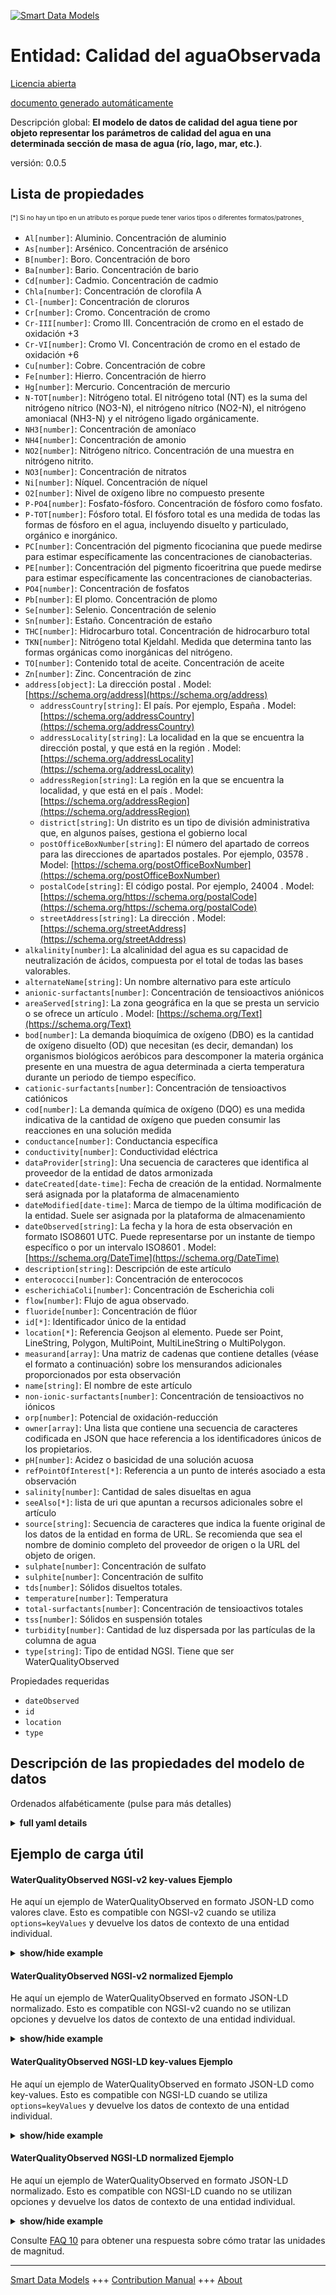 <!-- 10-Header -->    
[![Smart Data Models](https://smartdatamodels.org/wp-content/uploads/2022/01/SmartDataModels_logo.png "Logo")](https://smartdatamodels.org)    
Entidad: Calidad del aguaObservada    
==================================<!-- /10-Header -->    
<!-- 15-License -->    
[Licencia abierta](https://github.com/smart-data-models//dataModel.WaterQuality/blob/master/WaterQualityObserved/LICENSE.md)    
[documento generado automáticamente](https://docs.google.com/presentation/d/e/2PACX-1vTs-Ng5dIAwkg91oTTUdt8ua7woBXhPnwavZ0FxgR8BsAI_Ek3C5q97Nd94HS8KhP-r_quD4H0fgyt3/pub?start=false&loop=false&delayms=3000#slide=id.gb715ace035_0_60)    
<!-- /15-License -->    
<!-- 20-Description -->    
Descripción global: **El modelo de datos de calidad del agua tiene por objeto representar los parámetros de calidad del agua en una determinada sección de masa de agua (río, lago, mar, etc.)**.    
versión: 0.0.5    
<!-- /20-Description -->    
<!-- 30-PropertiesList -->    
## Lista de propiedades    
<sup><sub>[*] Si no hay un tipo en un atributo es porque puede tener varios tipos o diferentes formatos/patrones</sub></sup>.    
- `Al[number]`: Aluminio. Concentración de aluminio  - `As[number]`: Arsénico. Concentración de arsénico  - `B[number]`: Boro. Concentración de boro  - `Ba[number]`: Bario. Concentración de bario  - `Cd[number]`: Cadmio. Concentración de cadmio  - `Chla[number]`: Concentración de clorofila A  - `Cl-[number]`: Concentración de cloruros  - `Cr[number]`: Cromo. Concentración de cromo  - `Cr-III[number]`: Cromo III. Concentración de cromo en el estado de oxidación +3  - `Cr-VI[number]`: Cromo VI. Concentración de cromo en el estado de oxidación +6  - `Cu[number]`: Cobre. Concentración de cobre  - `Fe[number]`: Hierro. Concentración de hierro  - `Hg[number]`: Mercurio. Concentración de mercurio  - `N-TOT[number]`: Nitrógeno total. El nitrógeno total (NT) es la suma del nitrógeno nítrico (NO3-N), el nitrógeno nítrico (NO2-N), el nitrógeno amoniacal (NH3-N) y el nitrógeno ligado orgánicamente.  - `NH3[number]`: Concentración de amoníaco  - `NH4[number]`: Concentración de amonio  - `NO2[number]`: Nitrógeno nítrico. Concentración de una muestra en nitrógeno nitrito.  - `NO3[number]`: Concentración de nitratos  - `Ni[number]`: Níquel. Concentración de níquel  - `O2[number]`: Nivel de oxígeno libre no compuesto presente  - `P-PO4[number]`: Fosfato-fósforo. Concentración de fósforo como fosfato.  - `P-TOT[number]`: Fósforo total. El fósforo total es una medida de todas las formas de fósforo en el agua, incluyendo disuelto y particulado, orgánico e inorgánico.  - `PC[number]`: Concentración del pigmento ficocianina que puede medirse para estimar específicamente las concentraciones de cianobacterias.  - `PE[number]`: Concentración del pigmento ficoeritrina que puede medirse para estimar específicamente las concentraciones de cianobacterias.  - `PO4[number]`: Concentración de fosfatos  - `Pb[number]`: El plomo. Concentración de plomo  - `Se[number]`: Selenio. Concentración de selenio  - `Sn[number]`: Estaño. Concentración de estaño  - `THC[number]`: Hidrocarburo total. Concentración de hidrocarburo total  - `TKN[number]`: Nitrógeno total Kjeldahl. Medida que determina tanto las formas orgánicas como inorgánicas del nitrógeno.  - `TO[number]`: Contenido total de aceite. Concentración de aceite  - `Zn[number]`: Zinc. Concentración de zinc  - `address[object]`: La dirección postal  . Model: [https://schema.org/address](https://schema.org/address)	- `addressCountry[string]`: El país. Por ejemplo, España  . Model: [https://schema.org/addressCountry](https://schema.org/addressCountry)    
	- `addressLocality[string]`: La localidad en la que se encuentra la dirección postal, y que está en la región  . Model: [https://schema.org/addressLocality](https://schema.org/addressLocality)    
	- `addressRegion[string]`: La región en la que se encuentra la localidad, y que está en el país  . Model: [https://schema.org/addressRegion](https://schema.org/addressRegion)    
	- `district[string]`: Un distrito es un tipo de división administrativa que, en algunos países, gestiona el gobierno local      
	- `postOfficeBoxNumber[string]`: El número del apartado de correos para las direcciones de apartados postales. Por ejemplo, 03578  . Model: [https://schema.org/postOfficeBoxNumber](https://schema.org/postOfficeBoxNumber)    
	- `postalCode[string]`: El código postal. Por ejemplo, 24004  . Model: [https://schema.org/https://schema.org/postalCode](https://schema.org/https://schema.org/postalCode)    
	- `streetAddress[string]`: La dirección  . Model: [https://schema.org/streetAddress](https://schema.org/streetAddress)    
- `alkalinity[number]`: La alcalinidad del agua es su capacidad de neutralización de ácidos, compuesta por el total de todas las bases valorables.  - `alternateName[string]`: Un nombre alternativo para este artículo  - `anionic-surfactants[number]`: Concentración de tensioactivos aniónicos  - `areaServed[string]`: La zona geográfica en la que se presta un servicio o se ofrece un artículo  . Model: [https://schema.org/Text](https://schema.org/Text)- `bod[number]`: La demanda bioquímica de oxígeno (DBO) es la cantidad de oxígeno disuelto (OD) que necesitan (es decir, demandan) los organismos biológicos aeróbicos para descomponer la materia orgánica presente en una muestra de agua determinada a cierta temperatura durante un periodo de tiempo específico.  - `cationic-surfactants[number]`: Concentración de tensioactivos catiónicos  - `cod[number]`: La demanda química de oxígeno (DQO) es una medida indicativa de la cantidad de oxígeno que pueden consumir las reacciones en una solución medida  - `conductance[number]`: Conductancia específica  - `conductivity[number]`: Conductividad eléctrica  - `dataProvider[string]`: Una secuencia de caracteres que identifica al proveedor de la entidad de datos armonizada  - `dateCreated[date-time]`: Fecha de creación de la entidad. Normalmente será asignada por la plataforma de almacenamiento  - `dateModified[date-time]`: Marca de tiempo de la última modificación de la entidad. Suele ser asignada por la plataforma de almacenamiento  - `dateObserved[string]`: La fecha y la hora de esta observación en formato ISO8601 UTC. Puede representarse por un instante de tiempo específico o por un intervalo ISO8601  . Model: [https://schema.org/DateTime](https://schema.org/DateTime)- `description[string]`: Descripción de este artículo  - `enterococci[number]`: Concentración de enterococos  - `escherichiaColi[number]`: Concentración de Escherichia coli  - `flow[number]`: Flujo de agua observado.  - `fluoride[number]`: Concentración de flúor  - `id[*]`: Identificador único de la entidad  - `location[*]`: Referencia Geojson al elemento. Puede ser Point, LineString, Polygon, MultiPoint, MultiLineString o MultiPolygon.  - `measurand[array]`: Una matriz de cadenas que contiene detalles (véase el formato a continuación) sobre los mensurandos adicionales proporcionados por esta observación  - `name[string]`: El nombre de este artículo  - `non-ionic-surfactants[number]`: Concentración de tensioactivos no iónicos  - `orp[number]`: Potencial de oxidación-reducción  - `owner[array]`: Una lista que contiene una secuencia de caracteres codificada en JSON que hace referencia a los identificadores únicos de los propietarios.  - `pH[number]`: Acidez o basicidad de una solución acuosa  - `refPointOfInterest[*]`: Referencia a un punto de interés asociado a esta observación  - `salinity[number]`: Cantidad de sales disueltas en agua  - `seeAlso[*]`: lista de uri que apuntan a recursos adicionales sobre el artículo  - `source[string]`: Secuencia de caracteres que indica la fuente original de los datos de la entidad en forma de URL. Se recomienda que sea el nombre de dominio completo del proveedor de origen o la URL del objeto de origen.  - `sulphate[number]`: Concentración de sulfato  - `sulphite[number]`: Concentración de sulfito  - `tds[number]`: Sólidos disueltos totales.  - `temperature[number]`: Temperatura  - `total-surfactants[number]`: Concentración de tensioactivos totales  - `tss[number]`: Sólidos en suspensión totales  - `turbidity[number]`: Cantidad de luz dispersada por las partículas de la columna de agua  - `type[string]`: Tipo de entidad NGSI. Tiene que ser WaterQualityObserved  <!-- /30-PropertiesList -->    
<!-- 35-RequiredProperties -->    
Propiedades requeridas    
- `dateObserved`  - `id`  - `location`  - `type`  <!-- /35-RequiredProperties -->    
<!-- 40-RequiredProperties -->    
<!-- /40-RequiredProperties -->    
<!-- 50-DataModelHeader -->    
## Descripción de las propiedades del modelo de datos    
Ordenados alfabéticamente (pulse para más detalles)    
<!-- /50-DataModelHeader -->    
<!-- 60-ModelYaml -->    
<details><summary><strong>full yaml details</strong></summary>      
```yaml    
WaterQualityObserved:      
  description: 'Water Quality data model is intended to represent water quality parameters at a certain water mass (river,  lake, sea, etc.) section'      
  properties:      
    Al:      
      description: Aluminium. Concentration of aluminium      
      minimum: 0      
      type: number      
      x-ngsi:      
        type: Property      
        units: mg/l      
    As:      
      description: Arsenic. Concentration of arsenic      
      minimum: 0      
      type: number      
      x-ngsi:      
        type: Property      
        units: mg/l      
    B:      
      description: Boron. Concentration of boron      
      minimum: 0      
      type: number      
      x-ngsi:      
        type: Property      
        units: mg/l      
    Ba:      
      description: Barium. Concentration of barium      
      minimum: 0      
      type: number      
      x-ngsi:      
        type: Property      
        units: mg/l      
    Cd:      
      description: Cadmium. Concentration of cadmium      
      minimum: 0      
      type: number      
      x-ngsi:      
        type: Property      
        units: mg/l      
    Chla:      
      description: Concentration of chlorophyll A      
      minimum: 0      
      type: number      
      x-ngsi:      
        type: Property      
    Cl-:      
      description: Concentration of chlorides      
      minimum: 0      
      type: number      
      x-ngsi:      
        type: Property      
    Cr:      
      description: Chromium. Concentration of chromium      
      minimum: 0      
      type: number      
      x-ngsi:      
        type: Property      
        units: mg/l      
    Cr-III:      
      description: Chromium III. Concentration of chromium at the oxidation state +3      
      minimum: 0      
      type: number      
      x-ngsi:      
        type: Property      
        units: mg/l      
    Cr-VI:      
      description: Chromium VI. Concentration of chromium at the oxidation state +6      
      minimum: 0      
      type: number      
      x-ngsi:      
        type: Property      
        units: mg/l      
    Cu:      
      description: Copper. Concentration of copper      
      minimum: 0      
      type: number      
      x-ngsi:      
        type: Property      
        units: mg/l      
    Fe:      
      description: Iron. Concentration of iron      
      minimum: 0      
      type: number      
      x-ngsi:      
        type: Property      
        units: mg/l      
    Hg:      
      description: Mercury. Concentration of mercury      
      minimum: 0      
      type: number      
      x-ngsi:      
        type: Property      
        units: mg/l      
    N-TOT:      
      description: 'Total Nitrogen. Total Nitrogen (TN) is the sum of nitrate-nitrogen (NO3-N), nitrite-nitrogen (NO2-N), ammonia-nitrogen (NH3-N) and organically bonded nitrogen'      
      minimum: 0      
      type: number      
      x-ngsi:      
        type: Property      
        units: mg/l      
    NH3:      
      description: Concentration of ammonia      
      minimum: 0      
      type: number      
      x-ngsi:      
        type: Property      
    NH4:      
      description: Concentration of ammonium      
      minimum: 0      
      type: number      
      x-ngsi:      
        type: Property      
    NO2:      
      description: Nitrite nitrogen. Concentration of a sample in nitrite nitrogen      
      minimum: 0      
      type: number      
      x-ngsi:      
        type: Property      
        units: mg/l      
    NO3:      
      description: Concentration of nitrates      
      minimum: 0      
      type: number      
      x-ngsi:      
        type: Property      
    Ni:      
      description: Nickel. Concentration of Nickel      
      minimum: 0      
      type: number      
      x-ngsi:      
        type: Property      
        units: mg/l      
    O2:      
      description: 'Level of free, non-compound oxygen present'      
      minimum: 0      
      type: number      
      x-ngsi:      
        type: Property      
    P-PO4:      
      description: Phosphate-phosphorus. Concentration of phosphorus as phosphate      
      minimum: 0      
      type: number      
      x-ngsi:      
        type: Property      
        units: mg/l      
    P-TOT:      
      description: 'Total Phosphorus. Total phosphorus is a measure of all forms of phosphorus in the water, including dissolved and particulate, organic and inorganic'      
      minimum: 0      
      type: number      
      x-ngsi:      
        type: Property      
        units: mg/l      
    PC:      
      description: Concentration of pigment phycocyanin which can be measured to estimate cyanobacteria concentrations specifically      
      minimum: 0      
      type: number      
      x-ngsi:      
        type: Property      
    PE:      
      description: Concentration of pigment phycoerythrin which can be measured to estimate cyanobacteria concentrations specifically      
      minimum: 0      
      type: number      
      x-ngsi:      
        type: Property      
    PO4:      
      description: Concentration of phosphates      
      minimum: 0      
      type: number      
      x-ngsi:      
        type: Property      
    Pb:      
      description: Lead. Concentration of lead      
      minimum: 0      
      type: number      
      x-ngsi:      
        type: Property      
        units: mg/l      
    Se:      
      description: Selenium. Concentration of selenium      
      minimum: 0      
      type: number      
      x-ngsi:      
        type: Property      
        units: mg/l      
    Sn:      
      description: Tin. Concentration of tin      
      minimum: 0      
      type: number      
      x-ngsi:      
        type: Property      
        units: mg/l      
    THC:      
      description: Total hydrocarbon. Concentration of total hydrocarbon      
      minimum: 0      
      type: number      
      x-ngsi:      
        type: Property      
        units: mg/l      
    TKN:      
      description: Total Kjeldahl Nitrogen. A measure that determines both the organic and the inorganic forms of nitrogen      
      minimum: 0      
      type: number      
      x-ngsi:      
        type: Property      
        units: mg/l      
    TO:      
      description: Total oil content. Concentration of oil      
      minimum: 0      
      type: number      
      x-ngsi:      
        type: Property      
        units: mg/l      
    Zn:      
      description: Zinc. Concentration of zinc      
      minimum: 0      
      type: number      
      x-ngsi:      
        type: Property      
        units: mg/l      
    address:      
      description: The mailing address      
      properties:      
        addressCountry:      
          description: 'The country. For example, Spain'      
          type: string      
          x-ngsi:      
            model: https://schema.org/addressCountry      
            type: Property      
        addressLocality:      
          description: 'The locality in which the street address is, and which is in the region'      
          type: string      
          x-ngsi:      
            model: https://schema.org/addressLocality      
            type: Property      
        addressRegion:      
          description: 'The region in which the locality is, and which is in the country'      
          type: string      
          x-ngsi:      
            model: https://schema.org/addressRegion      
            type: Property      
        district:      
          description: 'A district is a type of administrative division that, in some countries, is managed by the local government'      
          type: string      
          x-ngsi:      
            type: Property      
        postOfficeBoxNumber:      
          description: 'The post office box number for PO box addresses. For example, 03578'      
          type: string      
          x-ngsi:      
            model: https://schema.org/postOfficeBoxNumber      
            type: Property      
        postalCode:      
          description: 'The postal code. For example, 24004'      
          type: string      
          x-ngsi:      
            model: https://schema.org/https://schema.org/postalCode      
            type: Property      
        streetAddress:      
          description: The street address      
          type: string      
          x-ngsi:      
            model: https://schema.org/streetAddress      
            type: Property      
        streetNr:      
          description: Number identifying a specific property on a public street      
          type: string      
          x-ngsi:      
            type: Property      
      type: object      
      x-ngsi:      
        model: https://schema.org/address      
        type: Property      
    alkalinity:      
      description: The alkalinity of water is its acid-neutralizing capacity comprised of the total of all titratable bases      
      minimum: 0      
      type: number      
      x-ngsi:      
        type: Property      
        units: mg/l      
    alternateName:      
      description: An alternative name for this item      
      type: string      
      x-ngsi:      
        type: Property      
    anionic-surfactants:      
      description: Concentration of anionic surfactants      
      minimum: 0      
      type: number      
      x-ngsi:      
        type: Property      
        units: mg/l      
    areaServed:      
      description: The geographic area where a service or offered item is provided      
      type: string      
      x-ngsi:      
        model: https://schema.org/Text      
        type: Property      
    bod:      
      description: Biochemical oxygen demand (BOD) is the amount of dissolved oxygen (DO) needed (i.e. demanded) by aerobic biological organisms to break down organic material present in a given water sample at certain temperature over a specific time period      
      minimum: 0      
      type: number      
      x-ngsi:      
        type: Property      
        units: mg/l      
    cationic-surfactants:      
      description: Concentrtation of cationic surfactants      
      minimum: 0      
      type: number      
      x-ngsi:      
        type: Property      
        units: mg/l      
    cod:      
      description: Chemical oxygen demand (COD) is an indicative measure of the amount of oxygen that can be consumed by reactions in a measured solution      
      minimum: 0      
      type: number      
      x-ngsi:      
        type: Property      
        units: mg/l      
    conductance:      
      description: Specific Conductance      
      minimum: 0      
      type: number      
      x-ngsi:      
        type: Property      
    conductivity:      
      description: Electrical Conductivity      
      minimum: 0      
      type: number      
      x-ngsi:      
        type: Property      
    dataProvider:      
      description: A sequence of characters identifying the provider of the harmonised data entity      
      type: string      
      x-ngsi:      
        type: Property      
    dateCreated:      
      description: Entity creation timestamp. This will usually be allocated by the storage platform      
      format: date-time      
      type: string      
      x-ngsi:      
        type: Property      
    dateModified:      
      description: Timestamp of the last modification of the entity. This will usually be allocated by the storage platform      
      format: date-time      
      type: string      
      x-ngsi:      
        type: Property      
    dateObserved:      
      description: The date and time of this observation in ISO8601 UTCformat. It can be represented by an specific time instant or by an ISO8601 interval      
      type: string      
      x-ngsi:      
        model: https://schema.org/DateTime      
        type: Property      
    description:      
      description: A description of this item      
      type: string      
      x-ngsi:      
        type: Property      
    enterococci:      
      description: Concentration of Enterococci      
      minimum: 0      
      type: number      
      x-ngsi:      
        type: Property      
        units: Total number of bacteria/100mL      
    escherichiaColi:      
      description: Concentration of Escherichia coli      
      minimum: 0      
      type: number      
      x-ngsi:      
        type: Property      
        units: Total number of bacteria/100mL      
    flow:      
      description: 'Water Flow observed. '      
      type: number      
      x-ngsi:      
        type: Property      
        units: cubic meters/hour      
    fluoride:      
      description: Concentration of fluoride      
      minimum: 0      
      type: number      
      x-ngsi:      
        type: Property      
        units: mg/l      
    id:      
      anyOf:      
        - description: Identifier format of any NGSI entity      
          maxLength: 256      
          minLength: 1      
          pattern: ^[\w\-\.\{\}\$\+\*\[\]`|~^@!,:\\]+$      
          type: string      
          x-ngsi:      
            type: Property      
        - description: Identifier format of any NGSI entity      
          format: uri      
          type: string      
          x-ngsi:      
            type: Property      
      description: Unique identifier of the entity      
      x-ngsi:      
        type: Property      
    location:      
      description: 'Geojson reference to the item. It can be Point, LineString, Polygon, MultiPoint, MultiLineString or MultiPolygon'      
      oneOf:      
        - description: Geojson reference to the item. Point      
          properties:      
            bbox:      
              items:      
                type: number      
              minItems: 4      
              type: array      
            coordinates:      
              items:      
                type: number      
              minItems: 2      
              type: array      
            type:      
              enum:      
                - Point      
              type: string      
          required:      
            - type      
            - coordinates      
          title: GeoJSON Point      
          type: object      
          x-ngsi:      
            type: GeoProperty      
        - description: Geojson reference to the item. LineString      
          properties:      
            bbox:      
              items:      
                type: number      
              minItems: 4      
              type: array      
            coordinates:      
              items:      
                items:      
                  type: number      
                minItems: 2      
                type: array      
              minItems: 2      
              type: array      
            type:      
              enum:      
                - LineString      
              type: string      
          required:      
            - type      
            - coordinates      
          title: GeoJSON LineString      
          type: object      
          x-ngsi:      
            type: GeoProperty      
        - description: Geojson reference to the item. Polygon      
          properties:      
            bbox:      
              items:      
                type: number      
              minItems: 4      
              type: array      
            coordinates:      
              items:      
                items:      
                  items:      
                    type: number      
                  minItems: 2      
                  type: array      
                minItems: 4      
                type: array      
              type: array      
            type:      
              enum:      
                - Polygon      
              type: string      
          required:      
            - type      
            - coordinates      
          title: GeoJSON Polygon      
          type: object      
          x-ngsi:      
            type: GeoProperty      
        - description: Geojson reference to the item. MultiPoint      
          properties:      
            bbox:      
              items:      
                type: number      
              minItems: 4      
              type: array      
            coordinates:      
              items:      
                items:      
                  type: number      
                minItems: 2      
                type: array      
              type: array      
            type:      
              enum:      
                - MultiPoint      
              type: string      
          required:      
            - type      
            - coordinates      
          title: GeoJSON MultiPoint      
          type: object      
          x-ngsi:      
            type: GeoProperty      
        - description: Geojson reference to the item. MultiLineString      
          properties:      
            bbox:      
              items:      
                type: number      
              minItems: 4      
              type: array      
            coordinates:      
              items:      
                items:      
                  items:      
                    type: number      
                  minItems: 2      
                  type: array      
                minItems: 2      
                type: array      
              type: array      
            type:      
              enum:      
                - MultiLineString      
              type: string      
          required:      
            - type      
            - coordinates      
          title: GeoJSON MultiLineString      
          type: object      
          x-ngsi:      
            type: GeoProperty      
        - description: Geojson reference to the item. MultiLineString      
          properties:      
            bbox:      
              items:      
                type: number      
              minItems: 4      
              type: array      
            coordinates:      
              items:      
                items:      
                  items:      
                    items:      
                      type: number      
                    minItems: 2      
                    type: array      
                  minItems: 4      
                  type: array      
                type: array      
              type: array      
            type:      
              enum:      
                - MultiPolygon      
              type: string      
          required:      
            - type      
            - coordinates      
          title: GeoJSON MultiPolygon      
          type: object      
          x-ngsi:      
            type: GeoProperty      
      x-ngsi:      
        type: GeoProperty      
    measurand:      
      description: An array of strings containing details (see format below) about extra measurands provided by this observation      
      items:      
        type: string      
      minItems: 1      
      type: array      
      x-ngsi:      
        type: Property      
    name:      
      description: The name of this item      
      type: string      
      x-ngsi:      
        type: Property      
    non-ionic-surfactants:      
      description: Concentration of non-ionic surfactants      
      minimum: 0      
      type: number      
      x-ngsi:      
        type: Property      
        units: mg/l      
    orp:      
      description: Oxidation-Reduction potential      
      minimum: 0      
      type: number      
      x-ngsi:      
        type: Property      
    owner:      
      description: A List containing a JSON encoded sequence of characters referencing the unique Ids of the owner(s)      
      items:      
        anyOf:      
          - description: Identifier format of any NGSI entity      
            maxLength: 256      
            minLength: 1      
            pattern: ^[\w\-\.\{\}\$\+\*\[\]`|~^@!,:\\]+$      
            type: string      
            x-ngsi:      
              type: Property      
          - description: Identifier format of any NGSI entity      
            format: uri      
            type: string      
            x-ngsi:      
              type: Property      
        description: Unique identifier of the entity      
        x-ngsi:      
          type: Property      
      type: array      
      x-ngsi:      
        type: Property      
    pH:      
      description: Acidity or basicity of an aqueous solution      
      maximum: 14      
      minimum: 0      
      type: number      
      x-ngsi:      
        type: Property      
    refPointOfInterest:      
      anyOf:      
        - description: Identifier format of any NGSI entity      
          maxLength: 256      
          minLength: 1      
          pattern: ^[\w\-\.\{\}\$\+\*\[\]`|~^@!,:\\]+$      
          type: string      
          x-ngsi:      
            type: Property      
        - description: Identifier format of any NGSI entity      
          format: uri      
          type: string      
          x-ngsi:      
            type: Property      
      description: A reference to a point of interest associated to this observation      
      x-ngsi:      
        type: Relationship      
    salinity:      
      description: Amount of salts dissolved in water      
      minimum: 0      
      type: number      
      x-ngsi:      
        type: Property      
    seeAlso:      
      description: list of uri pointing to additional resources about the item      
      oneOf:      
        - items:      
            format: uri      
            type: string      
          minItems: 1      
          type: array      
        - format: uri      
          type: string      
      x-ngsi:      
        type: Property      
    source:      
      description: 'A sequence of characters giving the original source of the entity data as a URL. Recommended to be the fully qualified domain name of the source provider, or the URL to the source object'      
      type: string      
      x-ngsi:      
        type: Property      
    sulphate:      
      description: Concentration of sulfate      
      minimum: 0      
      type: number      
      x-ngsi:      
        type: Property      
        units: mg/l      
    sulphite:      
      description: Concentration of sulfite      
      minimum: 0      
      type: number      
      x-ngsi:      
        type: Property      
        units: mg/l      
    tds:      
      description: 'Total dissolved solids. '      
      minimum: 0      
      type: number      
      x-ngsi:      
        type: Property      
    temperature:      
      description: Temperature      
      type: number      
      x-ngsi:      
        type: Property      
    total-surfactants:      
      description: Concentration of total surfactants      
      minimum: 0      
      type: number      
      x-ngsi:      
        type: Property      
        units: mg/l      
    tss:      
      description: Total suspended solids      
      minimum: 0      
      type: number      
      x-ngsi:      
        type: Property      
    turbidity:      
      description: Amount of light scattered by particles in the water column      
      minimum: 0      
      type: number      
      x-ngsi:      
        type: Property      
    type:      
      description: NGSI Entity type. It has to be WaterQualityObserved      
      enum:      
        - WaterQualityObserved      
      type: string      
      x-ngsi:      
        type: Property      
  required:      
    - id      
    - type      
    - dateObserved      
    - location      
  type: object      
  x-derived-from: ""      
  x-disclaimer: 'Redistribution and use in source and binary forms, with or without modification, are permitted  provided that the license conditions are met. Copyleft (c) 2022 Contributors to Smart Data Models Program'      
  x-license-url: https://github.com/smart-data-models/dataModel.WaterQuality/blob/master/WaterQualityObserved/LICENSE.md      
  x-model-schema: https://smart-data-models.github.io/dataModel.WaterQuality/WaterQualityObserved/schema.json      
  x-model-tags: 'NAIADES, DigitalWater.city, B-WaterSmart'      
  x-version: 0.0.5      
```    
</details>      
<!-- /60-ModelYaml -->    
<!-- 70-MiddleNotes -->    
<!-- /70-MiddleNotes -->    
<!-- 80-Examples -->    
## Ejemplo de carga útil    
#### WaterQualityObserved NGSI-v2 key-values Ejemplo    
He aquí un ejemplo de WaterQualityObserved en formato JSON-LD como valores clave. Esto es compatible con NGSI-v2 cuando se utiliza `options=keyValues` y devuelve los datos de contexto de una entidad individual.    
<details><summary><strong>show/hide example</strong></summary>      
```json  
{  
  "id": "waterqualityobserved:Sevilla:D1",  
  "type": "WaterQualityObserved",  
  "dateObserved": "2017-01-31T06:45:00Z",  
  "measurand": [  
    "NO3, 0.01, M1, Concentration of Nitrates"  
  ],  
  "location": {  
    "type": "Point",  
    "coordinates": [  
      -5.993307,  
      37.362882  
    ]  
  },  
  "temperature": 24.4,  
  "conductivity": 0.005,  
  "pH": 7.4,  
  "NO3": 0.01,  
  "flow": 127.53,  
  "alkalinity": 0.1,  
  "TKN": 1.0,  
  "NO2": 0.09,  
  "N-TOT": 6.0,  
  "P-TOT": 0.6,  
  "P-PO4": 0.5,  
  "Al": 0.01,  
  "As": 0.0,  
  "B": 0.2,  
  "Ba": 0.0,  
  "Cd": 0.001,  
  "Cr": 0.0,  
  "Cr-III": 0.0,  
  "Cr-VI": 0.0,  
  "Cu": 0.0,  
  "Fe": 0.0,  
  "fluoride": 0.1,  
  "Hg": 0.0,  
  "THC": 0.0,  
  "Ni": 0.0,  
  "TO": 0.01,  
  "Pb": 0.0,  
  "Se": 0.0,  
  "Sn": 0.0,  
  "sulphate": 143.3,  
  "sulphite": 0.0,  
  "anionic-surfactants": 0.3,  
  "cationic-surfactants": 0.2,  
  "non-ionic-surfactants": 0.1,  
  "total-surfactants": 0.3,  
  "Zn": 0.0  
}  
```  
</details>    
#### WaterQualityObserved NGSI-v2 normalized Ejemplo    
He aquí un ejemplo de WaterQualityObserved en formato JSON-LD normalizado. Esto es compatible con NGSI-v2 cuando no se utilizan opciones y devuelve los datos de contexto de una entidad individual.    
<details><summary><strong>show/hide example</strong></summary>      
```json  
{  
  "id": "waterqualityobserved:Sevilla:D1",  
  "type": "WaterQualityObserved",  
  "dateObserved": {  
    "type": "DateTime",  
    "value": "2017-01-31T06:45:00Z"  
  },  
  "temperature": {  
    "type": "Number",  
    "value": 24.4  
  },  
  "NO3": {  
    "type": "Number",  
    "value": 0.01  
  },  
  "location": {  
    "type": "geo:json",  
    "value": {  
      "type": "Point",  
      "coordinates": [  
        -5.993307,  
        37.362882  
      ]  
    }  
  },  
  "pH": {  
    "type": "Number",  
    "value": 7.4  
  },  
  "measurand": {  
    "type": "StructuredValue",  
    "value": [  
      "NO3, 0.01, M1, Concentration of Nitrates"  
    ]  
  },  
  "conductivity": {  
    "type": "Number",  
    "value": 0.005  
  },  
  "flow": {  
    "type": "Number",  
    "value": 127.53  
  },  
  "alkalinity": {  
    "type": "Number",  
    "value": 0.1  
  },  
  "TKN": {  
    "type": "Boolean",  
    "value": true  
  },  
  "NO2": {  
    "type": "Number",  
    "value": 0.09  
  },  
  "N-TOT": {  
    "type": "Number",  
    "value": 6.0  
  },  
  "P-TOT": {  
    "type": "Number",  
    "value": 0.6  
  },  
  "P-PO4": {  
    "type": "Number",  
    "value": 0.5  
  },  
  "Al": {  
    "type": "Number",  
    "value": 0.01  
  },  
  "As": {  
    "type": "Boolean",  
    "value": false  
  },  
  "B": {  
    "type": "Number",  
    "value": 0.2  
  },  
  "Ba": {  
    "type": "Boolean",  
    "value": false  
  },  
  "Cd": {  
    "type": "Number",  
    "value": 0.001  
  },  
  "Cr": {  
    "type": "Boolean",  
    "value": false  
  },  
  "Cr-III": {  
    "type": "Boolean",  
    "value": false  
  },  
  "Cr-VI": {  
    "type": "Boolean",  
    "value": false  
  },  
  "Cu": {  
    "type": "Boolean",  
    "value": false  
  },  
  "Fe": {  
    "type": "Number",  
    "value": 7.4  
  },  
  "fluoride": {  
    "type": "Boolean",  
    "value": false  
  },  
  "Hg": {  
    "type": "Boolean",  
    "value": false  
  },  
  "THC": {  
    "type": "Boolean",  
    "value": false  
  },  
  "Ni": {  
    "type": "Boolean",  
    "value": false  
  },  
  "TO": {  
    "type": "Number",  
    "value": 0.01  
  },  
  "Pb": {  
    "type": "Boolean",  
    "value": false  
  },  
  "Se": {  
    "type": "Boolean",  
    "value": false  
  },  
  "Sn": {  
    "type": "Boolean",  
    "value": false  
  },  
  "sulphate": {  
    "type": "Number",  
    "value": 143.3  
  },  
  "sulphite": {  
    "type": "Boolean",  
    "value": false  
  },  
  "anionic-surfactants": {  
    "type": "Number",  
    "value": 0.3  
  },  
  "cationic-surfactants": {  
    "type": "Number",  
    "value": 0.2  
  },  
  "non-ionic-surfactants": {  
    "type": "Number",  
    "value": 0.1  
  },  
  "total-surfactants": {  
    "type": "Number",  
    "value": 0.3  
  },  
  "Zn": {  
    "type": "Boolean",  
    "value": false  
  }  
}  
```  
</details>    
#### WaterQualityObserved NGSI-LD key-values Ejemplo    
He aquí un ejemplo de WaterQualityObserved en formato JSON-LD como key-values. Esto es compatible con NGSI-LD cuando se utiliza `options=keyValues` y devuelve los datos de contexto de una entidad individual.    
<details><summary><strong>show/hide example</strong></summary>      
```json  
{  
  "id": "urn:ngsi-ld:WaterQualityObserved:waterqualityobserved:Sevilla:D1",  
  "type": "WaterQualityObserved",  
  "NO3": 0.01,  
  "conductivity": 0.005,  
  "dateObserved": "2017-01-31T06:45:00Z",  
  "location": {  
    "coordinates": [  
      -5.993307,  
      37.362882  
    ],  
    "type": "Point"  
  },  
  "measurand": [  
    "NO3, 0.01, M1, Concentration of Nitrates"  
  ],  
  "pH": 7.4,  
  "temperature": 24.4,  
  "flow": 127.53,  
  "alkalinity": 0.1,  
  "TKN": 1.0,  
  "NO2": 0.09,  
  "N-TOT": 6,  
  "P-TOT": 0.6,  
  "P-PO4": 0.5,  
  "Al": 0.01,  
  "As": 0.0,  
  "B": 0.2,  
  "Ba": 0.0,  
  "Cd": 0.001,  
  "Cr": 0.0,  
  "Cr-III": 0.0,  
  "Cr-VI": 0.0,  
  "Cu": 0.0,  
  "Fe": 0.0,  
  "fluoride": 0.1,  
  "Hg": 0.0,  
  "THC": 0.0,  
  "Ni": 0.0,  
  "TO": 0.01,  
  "Pb": 0.0,  
  "Se": 0.0,  
  "Sn": 0.0,  
  "sulphate": 143.3,  
  "sulphite": 0,  
  "anionic-surfactants": 0.3,  
  "cationic-surfactants": 0.2,  
  "non-ionic-surfactants": 0.1,  
  "total-surfactants": 0.3,  
  "Zn": 0.0,  
  "@context": [  
    "https://uri.etsi.org/ngsi-ld/v1/ngsi-ld-core-context.jsonld",  
    "https://raw.githubusercontent.com/smart-data-models/dataModel.WaterQuality/master/context.jsonld"  
  ]  
}  
```  
</details>    
#### WaterQualityObserved NGSI-LD normalized Ejemplo    
He aquí un ejemplo de WaterQualityObserved en formato JSON-LD normalizado. Esto es compatible con NGSI-LD cuando no se utilizan opciones y devuelve los datos de contexto de una entidad individual.    
<details><summary><strong>show/hide example</strong></summary>      
```json  
{  
  "id": "urn:ngsi-ld:WaterQualityObserved:waterqualityobserved:Sevilla:D1",  
  "type": "WaterQualityObserved",  
  "NO3": {  
    "type": "Property",  
    "value": 0.01  
  },  
  "conductivity": {  
    "type": "Property",  
    "value": 0.005  
  },  
  "dateObserved": {  
    "type": "Property",  
    "value": {  
      "@type": "DateTime",  
      "@value": "2017-01-31T06:45:00Z"  
    }  
  },  
  "location": {  
    "type": "GeoProperty",  
    "value": {  
      "type": "Point",  
      "coordinates": [  
        -5.993307,  
        37.362882  
      ]  
    }  
  },  
  "measurand": {  
    "type": "Property",  
    "value": [  
      "NO3, 0.01, M1, Concentration of Nitrates"  
    ]  
  },  
  "pH": {  
    "type": "Property",  
    "value": 7.4  
  },  
  "temperature": {  
    "type": "Property",  
    "value": 24.4  
  },  
  "flow": {  
    "type": "Property",  
    "value": 127.53  
  },  
  "alkalinity": {  
    "type": "Property",  
    "value": 0.1  
  },  
  "TKN": {  
    "type": "Property",  
    "value": 1.0  
  },  
  "NO2": {  
    "type": "Property",  
    "value": 0.09  
  },  
  "N-TOT": {  
    "type": "Property",  
    "value": 6.0  
  },  
  "P-TOT": {  
    "type": "Property",  
    "value": 0.6  
  },  
  "P-PO4": {  
    "type": "Property",  
    "value": 0.5  
  },  
  "Al": {  
    "type": "Property",  
    "value": 0.01  
  },   
  "As": {  
    "type": "Property",  
    "value": 0.0  
  },  
  "B": {  
    "type": "Property",  
    "value": 0.2  
  },  
  "Ba": {  
    "type": "Property",  
    "value": 0.0  
  },  
  "Cd": {  
    "type": "Property",  
    "value": 0.001  
  },  
  "Cr": {  
    "type": "Property",  
    "value": 0.0  
  },  
  "Cr-III": {  
    "type": "Property",  
    "value": 0.0  
  },  
  "Cr-VI": {  
    "type": "Property",  
    "value": 0.0  
  },  
  "Cu": {  
    "type": "Property",  
    "value": 0.0  
  },  
  "Fe": {  
    "type": "Property",  
    "value": 7.4  
  },  
  "fluoride": {  
    "type": "Property",  
    "value": 0.0  
  },  
  "Hg": {  
    "type": "Property",  
    "value": 0.0  
  },  
  "THC": {  
    "type": "Property",  
    "value": 0.0  
  },  
  "Ni": {  
    "type": "Property",  
    "value": 0.0  
  },  
  "TO": {  
    "type": "Property",  
    "value": 0.01  
  },  
  "Pb": {  
    "type": "Property",  
    "value": 0.0  
  },  
  "Se": {  
    "type": "Property",  
    "value": 0.0  
  },  
  "Sn": {  
    "type": "Property",  
    "value": 0.0  
  },  
  "sulphate": {  
    "type": "Property",  
    "value": 143.3  
  },  
  "sulphite": {  
    "type": "Property",  
    "value": 0.0  
  },  
  "anionic-surfactants": {  
    "type": "Property",  
    "value": 0.3  
  },  
  "cationic-surfactants": {  
    "type": "Property",  
    "value": 0.2  
  },  
  "non-ionic-surfactants": {  
    "type": "Property",  
    "value": 0.1  
  },  
  "total-surfactants": {  
    "type": "Property",  
    "value": 0.3  
  },  
  "Zn": {  
    "type": "Property",  
    "value": 0.0  
  },  
   "@context": [  
        "https://raw.githubusercontent.com/smart-data-models/dataModel.WaterQuality/master/context.jsonld"  
    ]  
}  
```  
</details><!-- /80-Examples -->    
<!-- 90-FooterNotes -->    
<!-- /90-FooterNotes -->    
<!-- 95-Units -->    
Consulte [FAQ 10](https://smartdatamodels.org/index.php/faqs/) para obtener una respuesta sobre cómo tratar las unidades de magnitud.    
<!-- /95-Units -->    
<!-- 97-LastFooter -->    
---    
[Smart Data Models](https://smartdatamodels.org) +++ [Contribution Manual](https://bit.ly/contribution_manual) +++ [About](https://bit.ly/Introduction_SDM)<!-- /97-LastFooter -->    
